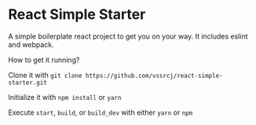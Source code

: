 # React Simple Starter

A simple boilerplate react project to get you on your way.
It includes eslint and webpack.

How to get it running?

Clone it with `git clone https://github.com/vssrcj/react-simple-starter.git`

Initialize it with `npm install` or `yarn`

Execute `start`, `build`, or `build_dev` with either `yarn` or `npm`
